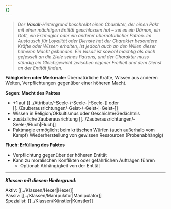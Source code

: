 ```yaml
---
{}
---
```

> *Der **Vasall**-Hintergrund beschreibt einen Charakter, der einen Pakt mit einer mächtigen Entität geschlossen hat – sei es ein Dämon, ein Gott, ein Erzmagier oder ein anderer übernatürlicher Patron. Im Austausch für Loyalität oder Dienste hat der Charakter besondere Kräfte oder Wissen erhalten, ist jedoch auch an den Willen dieser höheren Macht gebunden. Ein Vasall ist sowohl mächtig als auch gefesselt an die Ziele seines Patrons, und der Charakter muss ständig ein Gleichgewicht zwischen eigener Freiheit und dem Dienst an der Entität finden.*  
  
**Fähigkeiten oder Merkmale:** Übernatürliche Kräfte, Wissen aus anderen Welten, Verpflichtungen gegenüber einer höheren Macht.  
  
**Segen: Macht des Paktes**  
  
- +1 auf [[../Attribute/-Seele-/-Seele-|-Seele-]] oder [[../Zauberausrichtungen/-Geist-/-Geist-|-Geist-]]  
- Wissen in Religion/Okkultismus oder Geschichte/Gedächtnis  
- zusätzliche Zauberausrichtung [[../Zauberausrichtungen/-Seele-/Fluch|Fluch]]  
- Paktmagie ermöglicht beim kritischen Würfen (auch außerhalb vom Kampf) Wiederherstellung von gewissen Ressourcen (Probenabhängig)  
  
**Fluch: Erfüllung des Paktes**  
  
- Verpflichtung gegenüber der höheren Entität  
- Kann zu moralischen Konflikten oder gefährlichen Aufträgen führen  
	- Optional: Abhängigkeit von der Entität  
  
---  
  
***Klassen mit diesem Hintergrund:***  
  
Aktiv: [[../Klassen/Hexer|Hexer]]  
Passiv: [[../Klassen/Manipulator|Manipulator]]  
Spezialist: [[../Klassen/Künstler|Künstler]]